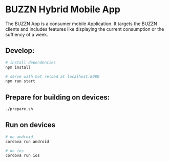 # BUZZN Hybrid Mobile App

The BUZZN App is a consumer mobile Application. It targets the BUZZN clients and includes features like displaying the current consumption or the suffiency of a week. 

## Develop:
``` bash
# install dependencies
npm install

# serve with hot reload at localhost:8080
npm run start

```

## Prepare for building on devices:
``` bash
./prepare.sh
```

## Run on devices

``` bash
# on android
cordova run android

# on ios
cordova run ios
```

